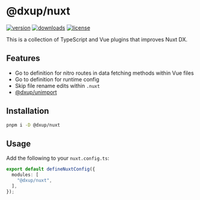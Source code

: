 # @dxup/nuxt

[![version](https://img.shields.io/npm/v/@dxup/nuxt?color=007EC7&label=npm)](https://www.npmjs.com/package/@dxup/nuxt)
[![downloads](https://img.shields.io/npm/dm/@dxup/nuxt?color=007EC7&label=downloads)](https://www.npmjs.com/package/@dxup/nuxt)
[![license](https://img.shields.io/npm/l/@dxup/nuxt?color=007EC7&label=license)](/LICENSE)

This is a collection of TypeScript and Vue plugins that improves Nuxt DX.

## Features

- Go to definition for nitro routes in data fetching methods within Vue files
- Go to definition for runtime config
- Skip file rename edits within `.nuxt`
- [@dxup/unimport](/packages/unimport)

## Installation

```bash
pnpm i -D @dxup/nuxt
```

## Usage

Add the following to your `nuxt.config.ts`:

```ts
export default defineNuxtConfig({
  modules: [
    "@dxup/nuxt",
  ],
});
```
